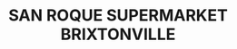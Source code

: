 ---
title: "SAN ROQUE SUPERMARKET BRIXTONVILLE"
url: /caloocan/san-roque-supermarket-brixtonville/
shop: supermarket
---